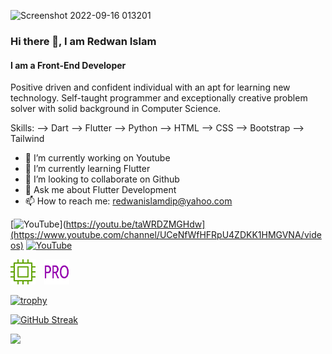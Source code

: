 ![Screenshot 2022-09-16 013201](https://user-images.githubusercontent.com/74811459/190492952-a2d30e44-e24f-477c-9e29-e23ab48d4c8c.png)


### Hi there 👋, I am Redwan Islam
#### I am a Front-End Developer

Positive driven and confident individual with an apt for learning new technology. Self-taught programmer and exceptionally creative problem solver with solid background in Computer Science.

Skills: --> Dart
        --> Flutter
        --> Python
        --> HTML
        --> CSS
        --> Bootstrap
        --> Tailwind

- 🔭 I’m currently working on Youtube 
- 🌱 I’m currently learning Flutter 
- 👯 I’m looking to collaborate on Github 
- 💬 Ask me about Flutter Development 
- 📫 How to reach me: redwanislamdip@yahoo.com 

[<img  src='https://user-images.githubusercontent.com/74811459/195890572-e6a87d7c-6efc-4a35-a8ae-02bb59a96335.png' alt='YouTube' height='40'>](https://youtu.be/taWRDZMGHdw](https://www.youtube.com/channel/UCeNfWfHFRpU4ZDKK1HMGVNA/videos) [<img  src='https://user-images.githubusercontent.com/74811459/195890984-855c3084-cec3-4eaf-a1cd-9e86c6bda55e.png' alt='YouTube' height='40'>](https://www.linkedin.com/in/redwan-islam1999/)  

<a href='https://docs.github.com/en/developers'><img src='https://raw.githubusercontent.com/acervenky/animated-github-badges/master/assets/devbadge.gif' width='40' height='40'></a> <a href='https://github.com/pricing'><img src='https://raw.githubusercontent.com/acervenky/animated-github-badges/master/assets/pro.gif' width='40' height='40'></a> 

[![trophy](https://github-profile-trophy.vercel.app/?username=Redwan-Islam&theme=onedark)](https://github.com/Redwan-Islam/github-profile-trophy)

[![GitHub Streak](https://github-readme-streak-stats.herokuapp.com/?user=Redwan-Islam&theme=github-dark)](https://git.io/streak-stats) 

![](https://komarev.com/ghpvc/?username=Redwan-Islam&color=brightgreen)


